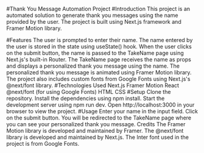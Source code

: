 #Thank You Message Automation Project
#Introduction
This project is an automated solution to generate thank you messages using the name provided by the user. The project is built using Next.js framework and Framer Motion library.

#Features
The user is prompted to enter their name.
The name entered by the user is stored in the state using useState() hook.
When the user clicks on the submit button, the name is passed to the TakeName page using Next.js's built-in Router.
The TakeName page receives the name as props and displays a personalized thank you message using the name.
The personalized thank you message is animated using Framer Motion library.
The project also includes custom fonts from Google Fonts using Next.js's @next/font library.
#Technologies Used
Next.js
Framer Motion
React
@next/font (for using Google Fonts)
HTML
CSS
#Setup
Clone the repository.
Install the dependencies using npm install.
Start the development server using npm run dev.
Open http://localhost:3000 in your browser to view the project.
#Usage
Enter your name in the input field.
Click on the submit button.
You will be redirected to the TakeName page where you can see your personalized thank you message.
Credits
The Framer Motion library is developed and maintained by Framer.
The @next/font library is developed and maintained by Next.js.
The Inter font used in the project is from Google Fonts.

